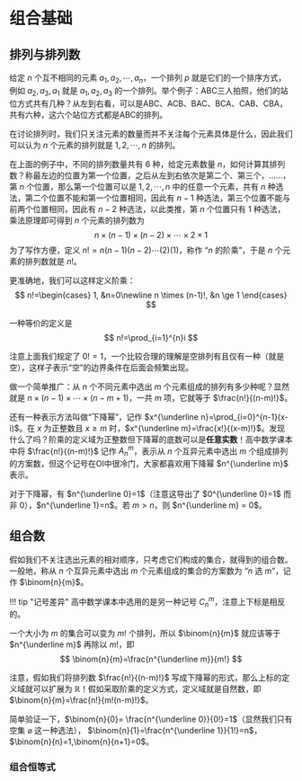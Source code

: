 # 组合基础

## 排列与排列数

给定 $n$ 个互不相同的元素 $a_1,a_2,\cdots ,a_n$，一个排列 $p$ 就是它们的一个排序方式，例如 $a_2,a_3,a_1$ 就是 $a_1,a_2,a_3$ 的一个排列。举个例子：ABC三人拍照，他们的站位方式共有几种？从左到右看，可以是ABC、ACB、BAC、BCA、CAB、CBA，共有六种，这六个站位方式都是ABC的排列。

在讨论排列时，我们只关注元素的数量而并不关注每个元素具体是什么，因此我们可以认为 $n$ 个元素的排列就是 $1,2,\cdots ,n$ 的排列。

在上面的例子中，不同的排列数量共有 $6$ 种，给定元素数量 $n$，如何计算其排列数？称最左边的位置为第一个位置，之后从左到右依次是第二个、第三个，......，第 $n$ 个位置，那么第一个位置可以是 $1,2,\cdots ,n$ 中的任意一个元素，共有 $n$ 种选法，第二个位置不能和第一个位置相同，因此有 $n-1$ 种选法，第三个位置不能与前两个位置相同，因此有 $n-2$ 种选法，以此类推，第 $n$ 个位置只有 $1$ 种选法，乘法原理即可得到 $n$ 个元素的排列数为
$$
n \times (n-1) \times (n-2) \times \cdots \times 2 \times 1
$$
为了写作方便，定义 $n!=n(n-1)(n-2)\cdots (2)(1)$，称作 “$n$ 的阶乘”，于是 $n$ 个元素的排列数就是 $n!$。

更准确地，我们可以这样定义阶乘：
$$
n!=\begin{cases}
1, &n=0\newline
n \times (n-1)!, &n \ge 1
\end{cases}
$$

一种等价的定义是
$$
n!=\prod_{i=1}^{n}i
$$

注意上面我们规定了 $0!=1$，一个比较合理的理解是空排列有且仅有一种（就是空），这样子表示“空”的边界条件在后面会频繁出现。

做一个简单推广：从 $n$ 个不同元素中选出 $m$ 个元素组成的排列有多少种呢？显然就是 $n \times (n-1) \times \cdots \times (n-m+1)$，一共 $m$ 项，它就等于 $\frac{n!}{(n-m)!}$。

还有一种表示方法叫做“下降幂”，记作 $x^{\underline n}=\prod_{i=0}^{n-1}(x-i)$。在 $x$ 为正整数且 $x \ge m$ 时，$x^{\underline m}=\frac{x!}{(x-m)!}$。发现什么了吗？阶乘的定义域为正整数但下降幂的底数可以是**任意实数**！高中数学课本中将 $\frac{n!}{(n-m)!}$ 记作 $A_n^m$，表示从 $n$ 个互异元素中选出 $m$ 个组成排列的方案数，但这个记号在OI中很冷门，大家都喜欢用下降幂 $n^{\underline m}$ 表示。

对于下降幂，有 $n^{\underline 0}=1$（注意这导出了 $0^{\underline 0}=1$ 而非 $0$），$n^{\underline 1}=n$。若 $m > n$，则 $n^{\underline m} = 0$。

## 组合数

假如我们不关注选出元素的相对顺序，只考虑它们构成的集合，就得到的组合数。一般地，称从 $n$ 个互异元素中选出 $m$ 个元素组成的集合的方案数为 “$n$ 选 $m$”，记作 $\binom{n}{m}$。

!!! tip "记号差异"
    高中数学课本中选用的是另一种记号 $C_n^m$，注意上下标是相反的。

一个大小为 $m$ 的集合可以变为 $m!$ 个排列，所以 $\binom{n}{m}$ 就应该等于 $n^{\underline m}$ 再除以 $m!$，即
$$
\binom{n}{m}=\frac{n^{\underline m}}{m!}
$$

注意，假如我们将排列数 $\frac{n!}{(n-m)!}$ 写成下降幂的形式，那么上标的定义域就可以扩展为 $\mathbb{R}$！假如采取阶乘的定义方式，定义域就是自然数，即 $\binom{n}{m}=\frac{n!}{m!(n-m)!}$。

简单验证一下，$\binom{n}{0}= \frac{n^{\underline 0}}{0!}=1$（显然我们只有空集 $\varnothing$ 这一种选法）， $\binom{n}{1}=\frac{n^{\underline 1}}{1!}=n$，$\binom{n}{n}=1,\binom{n}{n+1}=0$。

### 组合恒等式


